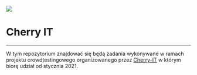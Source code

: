 ![](https://img.freepik.com/darmowe-zdjecie/czerwone-wisnie-na-bialym-tle_114579-11549.jpg?size=338&ext=jpg)
# **Cherry IT**
---
W tym repozytorium znajdować się będą zadania wykonywane w ramach projektu crowdtestingowego organizowanego przez [Cherry-IT](http://cherry-it.pl/) w którym biorę udział od stycznia 2021.

